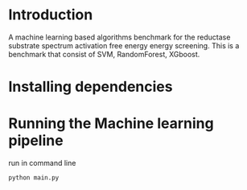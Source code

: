 # Introduction
A machine learning based algorithms benchmark for the reductase substrate spectrum activation free energy energy screening. This is a benchmark that consist of SVM, RandomForest, XGboost.

# Installing dependencies



# Running the Machine learning pipeline
run in command line

`python main.py`
